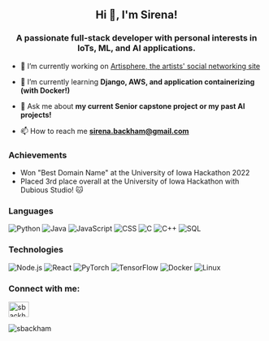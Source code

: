 <h2 align="center">Hi 👋, I'm Sirena!</h2>
<h3 align="center">A passionate full-stack developer with personal interests in IoTs, ML, and AI applications.</h3>


- 🔭 I’m currently working on [Artisphere, the artists' social networking site](https://github.com/sbackham/ArtiSphere)

- 🌱 I’m currently learning **Django, AWS, and application containerizing (with Docker!)**

- 💬 Ask me about **my current Senior capstone project or my past AI projects!**

- 📫 How to reach me **sirena.backham@gmail.com**

### Achievements
- Won "Best Domain Name" at the University of Iowa Hackathon 2022
- Placed 3rd place overall at the University of Iowa Hackathon with Dubious Studio! :cat:

### Languages

![Python](https://img.shields.io/badge/-Python-000?&logo=Python)
![Java](https://img.shields.io/badge/-Java-000?&logo=Java&logoColor=007396)
![JavaScript](https://img.shields.io/badge/-JavaScript-000?&logo=JavaScript)
![CSS](https://img.shields.io/badge/-CSS-000?&logo=CSS3&logoColor=1572B6)
![C](https://img.shields.io/badge/-C-000?&logo=C)
![C++](https://img.shields.io/badge/-C++-000?&logo=c%2b%2b&logoColor=00599C)
![SQL](https://img.shields.io/badge/-SQL-000?&logo=MySQL)

### Technologies

![Node.js](https://img.shields.io/badge/-Node.js-000?&logo=node.js)
![React](https://img.shields.io/badge/-React-000?&logo=React)
![PyTorch](https://img.shields.io/badge/-PyTorch-000?&logo=PyTorch)
![TensorFlow](https://img.shields.io/badge/-TensorFlow-000?&logo=TensorFlow)
![Docker](https://img.shields.io/badge/-Docker-000?&logo=Docker)
![Linux](https://img.shields.io/badge/-Linux-000?&logo=Linux)

<h3 align="left">Connect with me:</h3>
<p align="left">
<a href="https://linkedin.com/in/sbackham" target="blank"><img align="center" src="https://raw.githubusercontent.com/rahuldkjain/github-profile-readme-generator/master/src/images/icons/Social/linked-in-alt.svg" alt="sbackham" height="30" width="40" /></a>
</p>

<p><img align="left" src="https://github-readme-stats.vercel.app/api/top-langs?username=sbackham&show_icons=true&locale=en&layout=compact" alt="sbackham" /></p>


